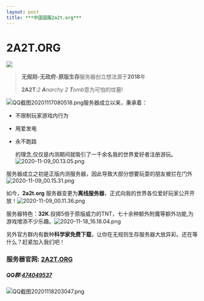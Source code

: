 ```yaml
---
layout: post
title: ***中国国服2a2t.org***
---
```


# **2A2T.ORG**

![](https://tietu.mclists.cn/banner/2a2t.org_25565.jpg)

> **无规则-无政府-原版生存**服务器创立想法源于**2018**年
>
> **2A2T**:*2 **A**narchy 2 **T**omb*意为可怕的坟墓!

![QQ截图20201117080518.png](https://i.loli.net/2020/11/18/62kaVrRx8nmztLg.png)服务器成立以来，秉承着：

+ 不限制玩家游戏内行为

+ 用爱发电

+ 永不跑路

  的理念,仅仅是内测期间就吸引了一千余名我的世界爱好者注册游玩。![2020-11-09_00.13.05.png](https://i.loli.net/2020/11/18/El8Ucre2xN6LPGQ.png)

服务器成立之初是正版内测服务器，因此导致大部分想要玩耍的朋友被拦在门外![2020-11-09_00.15.31.png](https://i.loli.net/2020/11/18/MtgXeismxdhpyUY.png)

如今，**2a2t.org** 服务器变更为**离线服务器**，正式向我的世界各位爱好玩家公开开放！![2020-11-09_00.11.36.png](https://i.loli.net/2020/11/18/q9SUh13aAzKDour.png)

服务器特色：**32K**.投掷5倍于原版威力的TNT，七十余种额外附魔等额外功能,为游戏增添不少乐趣。![2020-11-18_16.18.04.png](https://i.loli.net/2020/11/18/p5bKFmXfyNOuC8P.png)

另外官方群内有数种**科学家免费下载**，让你在无规则生存服务器大放异彩。还在等什么？赶紧加入我们吧！

### 服务器官网: [2A2T.ORG](https://www.2a2t.org)

##### QQ群:[474049537](https://qm.qq.com/cgi-bin/qm/qr?k=06SiFVW5GRdsjqGzUfZaIAGki6lpR-Ru&jump_from=webapi)

![QQ截图20201118203047.png](https://i.loli.net/2020/11/18/Bb5peWjMr8Yaxv9.png)
